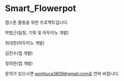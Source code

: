 # Smart_Flowerpot

캡스톤 활동을 위한 프로젝트입니다.

박범근(팀장, 기획 및 아두이노 개발)

최대한(아두이노 개발)

김진수(앱 개발)

정의한(앱 개발)


문의가 있으시면 workluca3609@gmail.com로 연락 바랍니다.
